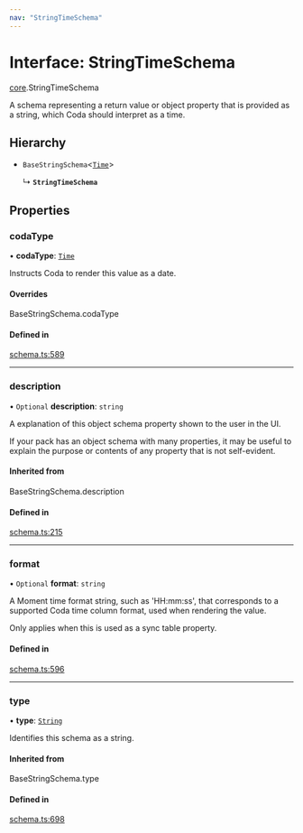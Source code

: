 ```yaml
---
nav: "StringTimeSchema"
---
```

# Interface: StringTimeSchema

[core](../modules/core.md).StringTimeSchema

A schema representing a return value or object property that is provided as a string,
which Coda should interpret as a time.

## Hierarchy

- `BaseStringSchema`<[`Time`](../enums/core.ValueHintType.md#time)\>

  ↳ **`StringTimeSchema`**

## Properties

### codaType

• **codaType**: [`Time`](../enums/core.ValueHintType.md#time)

Instructs Coda to render this value as a date.

#### Overrides

BaseStringSchema.codaType

#### Defined in

[schema.ts:589](https://github.com/coda/packs-sdk/blob/main/schema.ts#L589)

___

### description

• `Optional` **description**: `string`

A explanation of this object schema property shown to the user in the UI.

If your pack has an object schema with many properties, it may be useful to
explain the purpose or contents of any property that is not self-evident.

#### Inherited from

BaseStringSchema.description

#### Defined in

[schema.ts:215](https://github.com/coda/packs-sdk/blob/main/schema.ts#L215)

___

### format

• `Optional` **format**: `string`

A Moment time format string, such as 'HH:mm:ss', that corresponds to a supported Coda time column format,
used when rendering the value.

Only applies when this is used as a sync table property.

#### Defined in

[schema.ts:596](https://github.com/coda/packs-sdk/blob/main/schema.ts#L596)

___

### type

• **type**: [`String`](../enums/core.ValueType.md#string)

Identifies this schema as a string.

#### Inherited from

BaseStringSchema.type

#### Defined in

[schema.ts:698](https://github.com/coda/packs-sdk/blob/main/schema.ts#L698)
